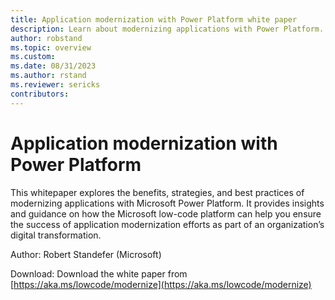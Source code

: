 ```yaml
---
title: Application modernization with Power Platform white paper
description: Learn about modernizing applications with Power Platform.
author: robstand
ms.topic: overview
ms.custom: 
ms.date: 08/31/2023
ms.author: rstand
ms.reviewer: sericks
contributors:
---
```


# Application modernization with Power Platform

This whitepaper explores the benefits, strategies, and best practices of modernizing applications with Microsoft Power Platform. It provides insights and guidance on how the Microsoft low-code platform can help you ensure the success of application modernization efforts as part of an organization’s digital transformation.

Author: Robert Standefer (Microsoft)

Download: Download the white paper from [https://aka.ms/lowcode/modernize](https://aka.ms/lowcode/modernize)